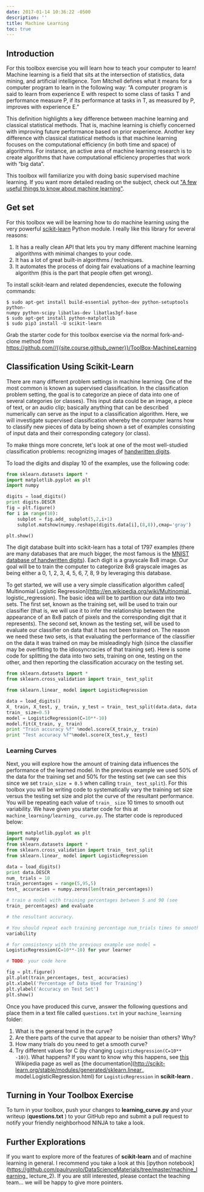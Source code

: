 ```yaml
---
date: 2017-01-14 10:36:22 -0500
description: ''
title: Machine Learning
toc: true
---
```


## Introduction

For this toolbox exercise you will learn how to teach your computer to learn!
Machine learning is a field that sits at the intersection of statistics, data
mining, and artificial intelligence. Tom Mitchell defines what it means for a
computer program to learn in the following way: “A computer program is said to
learn from experience E with respect to some class of tasks T and performance
measure P, if its performance at tasks in T, as measured by P, improves with
experience E.”

This definition highlights a key difference between machine learning and
classical statistical methods. That is, machine learning is chiefly concerned
with improving future performance based on prior experience. Another key
difference with classical statistical methods is that machine learning focuses
on the computational efficiency (in both time and space) of algorithms. For
instance, an active area of machine learning research is to create algorithms
that have computational efficiency properties that work with “big data”.

This toolbox will familiarize you with doing basic supervised machine
learning. If you want more detailed reading on the subject, check out ["A few
useful things to know about machine
learning"](http://homes.cs.washington.edu/%7Epedrod/papers/cacm12.pdf).

## Get set

For this toolbox we will be learning how to do machine learning using the very
powerful [scikit-learn](http://scikit-learn.org/stable/) Python module. I
really like this library for several reasons:

1. It has a really clean API that lets you try many different machine learning algorithms with minimal changes to your code.
2. It has a lot of great built-in algorithms / techniques.
3. It automates the process of doing fair evaluations of a machine learning algorithm (this is the part that people often get wrong).

To install scikit-learn and related dependencies, execute the following
commands:

    $ sudo apt-get install build-essential python-dev python-setuptools python-
    numpy python-scipy libatlas-dev libatlas3gf-base
    $ sudo apt-get install python-matplotlib
    $ sudo pip3 install -U scikit-learn

Grab the starter code for this toolbox exercise via the normal fork-and-clone
method from <https://github.com//{{site.course.github_owner}}/ToolBox-MachineLearning>

## Classification Using Scikit-Learn

There are many different problem settings in machine learning. One of the most
common is known as supervised classification. In the classification problem
setting, the goal is to categorize an piece of data into one of several
categories (or classes). This input data could be an image, a piece of text,
or an audio clip; basically anything that can be described numerically can
serve as the input to a classification algorithm. Here, we will investigate
supervised classification whereby the computer learns how to classify new
pieces of data by being shown a set of examples consisting of input data and
their corresponding category (or class).

To make things more concrete, let's look at one of the most well-studied
classification problems: recognizing images of [handwritten
digits](http://en.wikipedia.org/wiki/MNIST_database).

To load the digits and display 10 of the examples, use the following code:

``` python
from sklearn.datasets import *
import matplotlib.pyplot as plt
import numpy

digits = load_digits()
print digits.DESCR
fig = plt.figure()
for i in range(10):
    subplot = fig.add_ subplot(5,2,i+1)
    subplot.matshow(numpy.reshape(digits.data[i],(8,8)),cmap='gray')

plt.show()
```

The digit database built into scikit-learn has a total of 1797 examples (there
are many databases that are much bigger, the most famous is the [MNIST
database of handwritten digits](http://en.wikipedia.org/wiki/MNIST_database)).
Each digit is a grayscale 8x8 image. Our goal will be to train the computer to
categorize 8x8 grayscale images as being either a 0, 1, 2, 3, 4, 5, 6, 7, 8, 9
by leveraging this database.

To get started, we will use a very simple classification algorithm called[
Multinomial Logistic
Regression](http://en.wikipedia.org/wiki/Multinomial_ logistic_regression).
The basic idea will be to partition our data into two sets. The first set,
known as the training set, will be used to train our classifier (that is, we
will use it to infer the relationship between the appearance of an 8x8 patch
of pixels and the corresponding digit that it represents). The second set,
known as the testing set, will be used to evaluate our classifier on data that
it has not been trained on. The reason we need these two sets, is that
evaluating the performance of the classifier on the data it was trained on may
be misleadingly high (since the classifier may be overfitting to the
idiosyncracies of that training set). Here is some code for splitting the data
into two sets, training on one, testing on the other, and then reporting the
classification accuracy on the testing set.

``` python
from sklearn.datasets import *
from sklearn.cross_validation import train_ test_split

from sklearn.linear_ model import LogisticRegression

data = load_digits()
X_ train, X_test, y_ train, y_test = train_ test_split(data.data, data.target,
train_ size=0.5)
model = LogisticRegression(C=10**-10)
model.fit(X_train, y_ train)
print "Train accuracy %f" %model.score(X_train,y_ train)
print "Test accuracy %f"%model.score(X_test,y_ test)
```

### Learning Curves

Next, you will explore how the amount of training data influences the
performance of the learned model. In the previous example we used 50% of the
data for the training set and 50% for the testing set (we can see this since
we set `train_size = 0.5` when calling `train_ test_split`). For this toolbox
you will be writing code to systematically vary the training set size versus
the testing set size and plot the curve of the resultant performance. You will
be repeating each value of `train_ size` 10 times to smooth out variability. We
have given you starter code for this at `machine_learning/learning_ curve.py`.
The starter code is reproduced below:

``` python
import matplotlib.pyplot as plt
import numpy
from sklearn.datasets import *
from sklearn.cross_validation import train_ test_split
from sklearn.linear_ model import LogisticRegression

data = load_digits()
print data.DESCR
num_ trials = 10
train_percentages = range(5,95,5)
test_ accuracies = numpy.zeros(len(train_percentages))

# train a model with training percentages between 5 and 90 (see
train_ percentages) and evaluate

# the resultant accuracy.

# You should repeat each training percentage num_trials times to smooth out
variability

# for consistency with the previous example use model =
LogisticRegression(C=10**-10) for your learner

# TODO: your code here

fig = plt.figure()
plt.plot(train_percentages, test_ accuracies)
plt.xlabel('Percentage of Data Used for Training')
plt.ylabel('Accuracy on Test Set')
plt.show()
```

Once you have produced this curve, answer the following questions and place
them in a text file called `questions.txt` in your `machine_learning` folder:

1. What is the general trend in the curve?
2. Are there parts of the curve that appear to be noisier than others? Why?
3. How many trials do you need to get a smooth curve?
4. Try different values for C (by changing `LogisticRegression(C=10** -10)`). What happens? If you want to know why this happens, see [this](http://en.wikipedia.org/wiki/Tikhonov_regularization) Wikipedia page as well as [the documentation](http://scikit-learn.org/stable/modules/generated/sklearn.linear_ model.LogisticRegression.html) for `LogisticRegression` in **scikit-learn** .

## Turning in Your Toolbox Exercise

To turn in your toolbox, push your changes to **learning_curve.py**  and your
writeup (**questions.txt** ) to your GitHub repo and submit a pull request to
notify your friendly neighborhood NINJA to take a look.

## Further Explorations

If you want to explore more of the features of **scikit-learn**  and of machine
learning in general. I recommend you take a look at this [ipython
notebook](https://github.com/paulruvolo/DataScienceMaterials/tree/master/machine_learning_ lecture_2).
If you are still interested, please contact the teaching team... we will be
happy to give more pointers.
